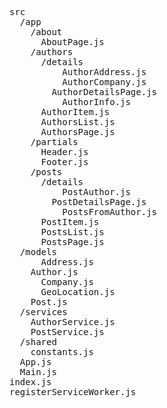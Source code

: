 <pre>
src
  /app
    /about
      AboutPage.js
    /authors
      /details
          AuthorAddress.js
          AuthorCompany.js
        AuthorDetailsPage.js
          AuthorInfo.js
      AuthorItem.js
      AuthorsList.js
      AuthorsPage.js
    /partials
      Header.js
      Footer.js
    /posts
      /details
          PostAuthor.js
        PostDetailsPage.js
          PostsFromAuthor.js
      PostItem.js
      PostsList.js
      PostsPage.js
  /models
      Address.js
    Author.js
      Company.js
      GeoLocation.js
    Post.js
  /services
    AuthorService.js
    PostService.js
  /shared
    constants.js
  App.js
  Main.js
index.js
registerServiceWorker.js
</pre>